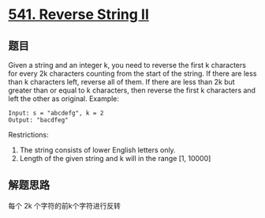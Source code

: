# [541. Reverse String II](https://leetcode.com/problems/reverse-string-ii/)

## 题目
Given a string and an integer k, you need to reverse the first k characters for every 2k characters counting from the start of the string. If there are less than k characters left, reverse all of them. If there are less than 2k but greater than or equal to k characters, then reverse the first k characters and left the other as original.
Example:
```text
Input: s = "abcdefg", k = 2
Output: "bacdfeg"
```

Restrictions:
 1. The string consists of lower English letters only.
 2. Length of the given string and k will in the range [1, 10000]


## 解题思路
每个 2k 个字符的前k个字符进行反转